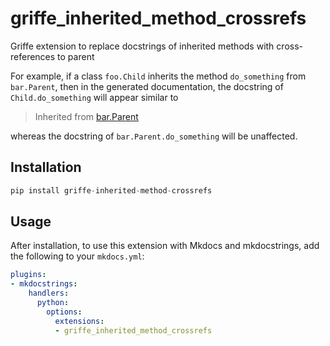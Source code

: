 # griffe_inherited_method_crossrefs

Griffe extension to replace docstrings of inherited methods with cross-references to parent

For example, if a class `foo.Child` inherits the method `do_something` from `bar.Parent`, then in the generated documentation, the docstring of `Child.do_something` will appear similar to

> Inherited from [bar.Parent](/link/to/bar.Parent.do_something)

whereas the docstring of `bar.Parent.do_something` will be unaffected.

## Installation

```python
pip install griffe-inherited-method-crossrefs
```

## Usage

After installation, to use this extension with Mkdocs and mkdocstrings, add the following to your `mkdocs.yml`:

```yaml
plugins:
- mkdocstrings:
    handlers:
      python:
        options:
          extensions:
          - griffe_inherited_method_crossrefs
```
